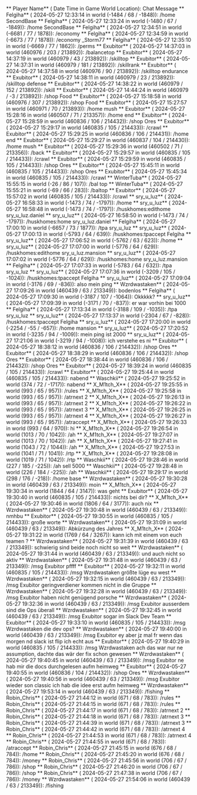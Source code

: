 ** Player Name** ( Date  Time in  Game World Location):  Chat Message
** Felgiha** ( 2024-05-27  12:33:14 in  world (-1484 / 68 / -1848)): /home SecondBase
** Felgiha** ( 2024-05-27  12:33:24 in  world (-1480 / 67 / -1849)): /home SecondBase
** Felgiha** ( 2024-05-27  12:34:51 in  world (-6681 / 77 / 1878)): /economy
** Felgiha** ( 2024-05-27  12:34:59 in  world (-6673 / 77 / 1878)): /economy _Storm77
** Felgiha** ( 2024-05-27  12:35:10 in  world (-6669 / 77 / 1862)): /perms
** Exubitor** ( 2024-05-27  14:37:03 in  world (460976 / 203 / 213892)): /balancetop
** Exubitor** ( 2024-05-27  14:37:19 in  world (460979 / 43 / 213892)): /skilltop
** Exubitor** ( 2024-05-27  14:37:31 in  world (460979 / 181 / 213892)): /skillrank
** Exubitor** ( 2024-05-27  14:37:58 in  world (460976 / 90 / 213892)): /skilltop endurance
** Exubitor** ( 2024-05-27  14:38:11 in  world (460979 / 23 / 213892)): /skilltop defense
** Exubitor** ( 2024-05-27  14:38:22 in  world (460979 / 152 / 213892)): /skill
** Exubitor** ( 2024-05-27  14:44:24 in  world (460979 / -3 / 213892)): /shop Food
** Exubitor** ( 2024-05-27  15:18:58 in  world (460976 / 307 / 213892)): /shop Food
** Exubitor** ( 2024-05-27  15:27:57 in  world (460971 / 70 / 213893)): /home mush
** Exubitor** ( 2024-05-27  15:28:16 in  world (460507 / 71 / 213357)): /home end
** Exubitor** ( 2024-05-27  15:28:59 in  world (460836 / 106 / 214432)): /shop Ores
** Exubitor** ( 2024-05-27  15:29:17 in  world (460835 / 105 / 214433)): /crawl
** Exubitor** ( 2024-05-27  15:29:25 in  world (460836 / 106 / 214431)): /home end
** Exubitor** ( 2024-05-27  15:29:27 in  world (460837 / 104 / 214430)): /home mush
** Exubitor** ( 2024-05-27  15:29:36 in  world (460502 / 71 / 213356)): /back
** Exubitor** ( 2024-05-27  15:29:57 in  world (460835 / 105 / 214433)): /crawl
** Exubitor** ( 2024-05-27  15:29:59 in  world (460835 / 105 / 214433)): /shop Ores
** Exubitor** ( 2024-05-27  15:45:11 in  world (460835 / 105 / 214433)): /shop Ores
** Exubitor** ( 2024-05-27  15:45:34 in  world (460835 / 105 / 214433)): /crawl
** WinterTuba** ( 2024-05-27  15:55:15 in  world (-26 / 86 / 107)): /bal top
** WinterTuba** ( 2024-05-27  15:55:21 in  world (-69 / 66 / 283)): /baltop
** Exubitor** ( 2024-05-27  15:57:02 in  world (460835 / 105 / 214433)): /crawl
** sry_u_luz** ( 2024-05-27  16:58:33 in  world (-1473 / 74 / -1797)): /home
** sry_u_luz** ( 2024-05-27  16:58:48 in  world (-1473 / 74 / -1797)): /huskhomes:edithome sry_u_luz.daniel
** sry_u_luz** ( 2024-05-27  16:58:50 in  world (-1473 / 74 / -1797)): /huskhomes:home sry_u_luz.daniel
** Felgiha** ( 2024-05-27  17:00:10 in  world (-6657 / 73 / 1877)): /tpa sry_u_luz
** sry_u_luz** ( 2024-05-27  17:00:13 in  world (-5793 / 64 / 639)): /huskhomes:tpaccept Felgiha
** sry_u_luz** ( 2024-05-27  17:06:52 in  world (-5762 / 63 / 623)): /home
** sry_u_luz** ( 2024-05-27  17:07:00 in  world (-5776 / 64 / 629)): /huskhomes:edithome sry_u_luz.mansion
** sry_u_luz** ( 2024-05-27  17:07:02 in  world (-5776 / 64 / 629)): /huskhomes:home sry_u_luz.mansion
** Felgiha** ( 2024-05-27  17:07:33 in  world (-5783 / 64 / 632)): /tpa sry_u_luz
** sry_u_luz** ( 2024-05-27  17:07:36 in  world (-3209 / 105 / -1024)): /huskhomes:tpaccept Felgiha
** sry_u_luz** ( 2024-05-27  17:09:04 in  world (-3176 / 69 / -836)): also mein ping
** Wzrdwastaken** ( 2024-05-27  17:09:26 in  world (460439 / 63 / 213349)): bodenlos
** Felgiha** ( 2024-05-27  17:09:30 in  world (-3187 / 107 / -1064)): Okkkkk?
** sry_u_luz** ( 2024-05-27  17:09:39 in  world (-3171 / 70 / -837)): er war vorhin bei 1000
** Felgiha** ( 2024-05-27  17:13:34 in  world (-3188 / 109 / -1035)): /tpa sry_u_luz
** sry_u_luz** ( 2024-05-27  17:13:37 in  world (-2304 / 67 / -828)): /huskhomes:tpaccept Felgiha
** sry_u_luz** ( 2024-05-27  17:20:00 in  world (-2254 / -55 / -657)): /home mansion
** sry_u_luz** ( 2024-05-27  17:20:52 in  world (-3235 / 94 / -1009)): mein ping ist 2000
** sry_u_luz** ( 2024-05-27  17:21:06 in  world (-3219 / 94 / -1008)): ich verstehe es ni
** Exubitor** ( 2024-05-27  18:38:12 in  world (460836 / 106 / 214432)): /shop Ores
** Exubitor** ( 2024-05-27  18:38:29 in  world (460836 / 106 / 214432)): /shop Ores
** Exubitor** ( 2024-05-27  18:38:44 in  world (460836 / 106 / 214432)): /shop Ores
** Exubitor** ( 2024-05-27  18:39:24 in  world (460835 / 105 / 214433)): /crawl
** Exubitor** ( 2024-05-27  19:25:44 in  world (460835 / 105 / 214433)): nabend
** Waschkii** ( 2024-05-27  19:25:52 in  world (374 / 72 / -1717)): nabend
** X_M1tch_X** ( 2024-05-27  19:25:55 in  world (993 / 65 / 957)): /rules
** X_M1tch_X** ( 2024-05-27  19:25:58 in  world (993 / 65 / 957)): /atrnext 2
** X_M1tch_X** ( 2024-05-27  19:26:13 in  world (993 / 65 / 957)): /atrnext 2
** X_M1tch_X** ( 2024-05-27  19:26:22 in  world (993 / 65 / 957)): /atrnext 3
** X_M1tch_X** ( 2024-05-27  19:26:25 in  world (993 / 65 / 957)): /atrnext 4
** X_M1tch_X** ( 2024-05-27  19:26:27 in  world (993 / 65 / 957)): /atraccept
** X_M1tch_X** ( 2024-05-27  19:26:33 in  world (993 / 64 / 970)): hi
** X_M1tch_X** ( 2024-05-27  19:26:54 in  world (1013 / 70 / 1042)): /ah
** X_M1tch_X** ( 2024-05-27  19:27:07 in  world (1013 / 70 / 1042)): /ah
** X_M1tch_X** ( 2024-05-27  19:27:41 in  world (1043 / 72 / 1044)): /ah
** X_M1tch_X** ( 2024-05-27  19:27:53 in  world (1041 / 71 / 1041)): /rtp
** X_M1tch_X** ( 2024-05-27  19:28:08 in  world (1019 / 71 / 1042)): /rtp
** Waschkii** ( 2024-05-27  19:28:46 in  world (227 / 185 / -225)): /ah sell 5000
** Waschkii** ( 2024-05-27  19:28:48 in  world (226 / 184 / -225)): /ah
** Waschkii** ( 2024-05-27  19:29:17 in  world (298 / 176 / -218)): /home base
** Wzrdwastaken** ( 2024-05-27  19:30:28 in  world (460439 / 63 / 213349)): moin
** X_M1tch_X** ( 2024-05-27  19:30:34 in  world (1844 / 64 / 3147)): was geht
** Exubitor** ( 2024-05-27  19:30:40 in  world (460835 / 105 / 214433)): nichts bei dir?
** X_M1tch_X** ( 2024-05-27  19:30:46 in  world (1806 / 64 / 3177)): auch nix
** Wzrdwastaken** ( 2024-05-27  19:30:48 in  world (460439 / 63 / 213349)): nmhbu
** Exubitor** ( 2024-05-27  19:30:55 in  world (460835 / 105 / 214433)): große worte
** Wzrdwastaken** ( 2024-05-27  19:31:09 in  world (460439 / 63 / 213349)): Abkürzung des Jahres
** X_M1tch_X** ( 2024-05-27  19:31:22 in  world (1769 / 64 / 3267)): kann ich mit einem von euch teamen ?
** Wzrdwastaken** ( 2024-05-27  19:31:39 in  world (460439 / 63 / 213349)): schwierig sind beide noch nicht so weit
** Wzrdwastaken** ( 2024-05-27  19:31:44 in  world (460439 / 63 / 213349)): und auch nicht so aktiv
** Wzrdwastaken** ( 2024-05-27  19:31:48 in  world (460439 / 63 / 213349)): /msg Exubitor pffff
** Exubitor** ( 2024-05-27  19:32:11 in  world (460835 / 105 / 214433)): /msg Wzrdwastaken größte lüge eu west
** Wzrdwastaken** ( 2024-05-27  19:32:15 in  world (460439 / 63 / 213349)): /msg Exubitor geringverdiener kommen nicht in die Gruppe
** Wzrdwastaken** ( 2024-05-27  19:32:28 in  world (460439 / 63 / 213349)): /msg Exubitor haben nicht genügend porsche
** Wzrdwastaken** ( 2024-05-27  19:32:36 in  world (460439 / 63 / 213349)): /msg Exubitor ausserdem sind die Ops überall
** Wzrdwastaken** ( 2024-05-27  19:32:45 in  world (460439 / 63 / 213349)): /msg Exubitor sogar im Slack Dev Team
** Exubitor** ( 2024-05-27  19:33:10 in  world (460835 / 105 / 214433)): /msg Wzrdwastaken die dev ops?
** Wzrdwastaken** ( 2024-05-27  19:40:00 in  world (460439 / 63 / 213349)): /msg Exubitor ey aber jz mal fr wenn das morgen nd slack ist flip ich echt aus
** Exubitor** ( 2024-05-27  19:40:29 in  world (460835 / 105 / 214433)): /msg Wzrdwastaken ach das war nur ne assumption, dachte das wär der fix schon gewesen
** Wzrdwastaken** ( 2024-05-27  19:40:45 in  world (460439 / 63 / 213349)): /msg Exubitor ne hab mir die docs durchgelesen aufm heimweg
** Exubitor** ( 2024-05-27  19:40:55 in  world (460836 / 104 / 214432)): /shop Ores
** Wzrdwastaken** ( 2024-05-27  19:40:56 in  world (460439 / 63 / 213349)): /msg Exubitor wieder son classic ich hab die idee erst aufm heimweg
** Wzrdwastaken** ( 2024-05-27  19:53:14 in  world (460439 / 63 / 213349)): /fishing
** Robin_Chris** ( 2024-05-27  21:44:12 in  world (671 / 68 / 783)): /rules
** Robin_Chris** ( 2024-05-27  21:44:15 in  world (671 / 68 / 783)): /rules
** Robin_Chris** ( 2024-05-27  21:44:17 in  world (671 / 68 / 783)): /atrnext 2
** Robin_Chris** ( 2024-05-27  21:44:18 in  world (671 / 68 / 783)): /atrnext 3
** Robin_Chris** ( 2024-05-27  21:44:39 in  world (671 / 68 / 783)): /atrnext 3
** Robin_Chris** ( 2024-05-27  21:44:42 in  world (671 / 68 / 783)): /atrnext 4
** Robin_Chris** ( 2024-05-27  21:44:53 in  world (671 / 68 / 783)): /atrnext 4
** Robin_Chris** ( 2024-05-27  21:44:55 in  world (671 / 68 / 783)): /atraccept
** Robin_Chris** ( 2024-05-27  21:45:15 in  world (676 / 68 / 784)): /home
** Robin_Chris** ( 2024-05-27  21:45:20 in  world (676 / 68 / 784)): /money
** Robin_Chris** ( 2024-05-27  21:45:56 in  world (706 / 67 / 786)): /shop
** Robin_Chris** ( 2024-05-27  21:46:20 in  world (706 / 67 / 786)): /shop
** Robin_Chris** ( 2024-05-27  21:47:38 in  world (706 / 67 / 786)): /money
** Wzrdwastaken** ( 2024-05-27  21:54:06 in  world (460439 / 63 / 213349)): /fishing
